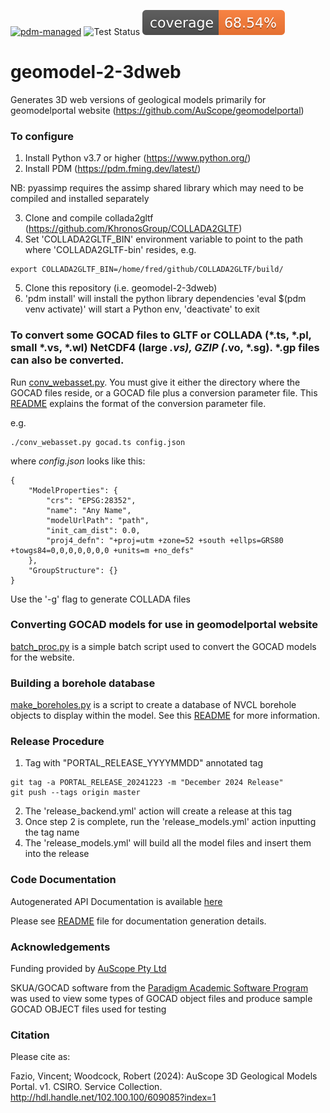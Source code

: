 [![pdm-managed](https://img.shields.io/badge/pdm-managed-blueviolet)](https://pdm.fming.dev)
![Test Status](https://github.com/AuScope/geomodel-2-3dweb/actions/workflows/tests.yml/badge.svg)
[![Coverage Status](https://raw.githubusercontent.com/AuScope/geomodel-2-3dweb/master/test/badge/coverage-badge.svg)]()

# geomodel-2-3dweb

Generates 3D web versions of geological models primarily for geomodelportal website (https://github.com/AuScope/geomodelportal)


### To configure

1. Install Python v3.7 or higher (https://www.python.org/)
2. Install PDM (https://pdm.fming.dev/latest/)

NB: pyassimp requires the assimp shared library which may need to be compiled and installed separately

3. Clone and compile collada2gltf (https://github.com/KhronosGroup/COLLADA2GLTF)
4. Set 'COLLADA2GLTF_BIN' environment variable to point to the path where 'COLLADA2GLTF-bin' resides, e.g.
```
export COLLADA2GLTF_BIN=/home/fred/github/COLLADA2GLTF/build/
```
5. Clone this repository (i.e. geomodel-2-3dweb)
6. 'pdm install' will install the python library dependencies
   'eval $(pdm venv activate)' will start a Python env, 'deactivate' to exit

### To convert some GOCAD files to GLTF or COLLADA (*.ts, *.pl, small *.vs, *.wl) NetCDF4 (large *.vs), GZIP (*.vo, *.sg). *.gp files can also be converted.

Run [conv_webasset.py](scripts/conv_webasset.py). You must give it either the directory where the GOCAD files reside, or a GOCAD file plus a conversion parameter file. This [README](web_build/input/README.md) explains the format of the conversion parameter file.

e.g.
```
./conv_webasset.py gocad.ts config.json

```

where _config.json_ looks like this:

```
{
    "ModelProperties": {
        "crs": "EPSG:28352",
        "name": "Any Name",
        "modelUrlPath": "path",
        "init_cam_dist": 0.0,
        "proj4_defn": "+proj=utm +zone=52 +south +ellps=GRS80 +towgs84=0,0,0,0,0,0,0 +units=m +no_defs"
    },
    "GroupStructure": {}
}

```

Use the '-g' flag to generate COLLADA files

  
### Converting GOCAD models for use in geomodelportal website

[batch_proc.py](web_build/batch_proc.py) is a simple batch script used to convert the GOCAD models for the website.

### Building a borehole database

[make_boreholes.py](web_build/make_boreholes.py) is a script to create a database of NVCL borehole objects to display within the model. See this [README](web_build/README.md) for more information.

### Release Procedure

1. Tag with "PORTAL_RELEASE_YYYYMMDD" annotated tag
```
git tag -a PORTAL_RELEASE_20241223 -m "December 2024 Release"
git push --tags origin master
```
2. The 'release_backend.yml' action will create a release at this tag
3. Once step 2 is complete, run the 'release_models.yml' action inputting the tag name
4. The 'release_models.yml' will build all the model files and insert them into the release

### Code Documentation

Autogenerated API Documentation is available [here](https://auscope.github.io/geomodel-2-3dweb/)

Please see [README](doc_src/README.md) file for documentation generation details.

### Acknowledgements

Funding provided by [AuScope Pty Ltd](https://www.auscope.org.au/)

SKUA/GOCAD software from the [Paradigm Academic Software Program](http://www.pdgm.com/affiliations/academic-software-programs/) was used to view some types of GOCAD object files and produce sample GOCAD OBJECT files used for testing

### Citation

Please cite as:

Fazio, Vincent; Woodcock, Robert (2024): AuScope 3D Geological Models Portal. v1. CSIRO. Service Collection. http://hdl.handle.net/102.100.100/609085?index=1
